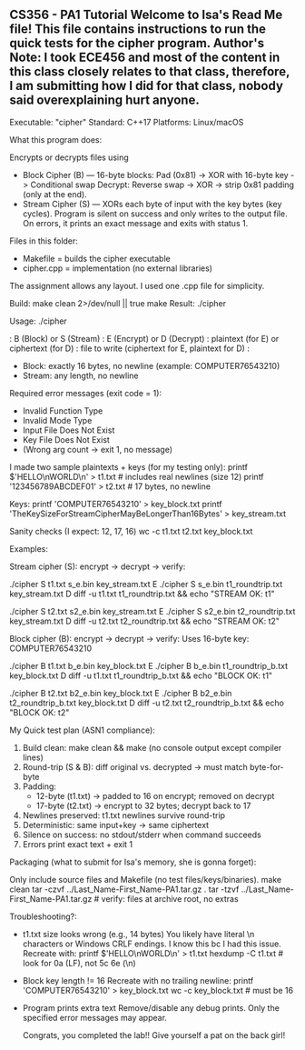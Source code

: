 CS356 - PA1 Tutorial
Welcome to Isa's Read Me file!
This file contains instructions to run the quick tests for the cipher program.
Author's Note: I took ECE456 and most of the content in this class closely relates to that class,
therefore, I am submitting how I did for that class, nobody said overexplaining hurt anyone.
---------------------------------------------------------------------------------
Executable: "cipher"
Standard: C++17
Platforms: Linux/macOS

What this program does:

Encrypts or decrypts files using
- Block Cipher (B) — 16-byte blocks: Pad (0x81) -> XOR with 16-byte key -> Conditional swap
Decrypt: Reverse swap -> XOR -> strip 0x81 padding (only at the end).
- Stream Cipher (S) — XORs each byte of input with the key bytes (key cycles).
Program is silent on success and only writes to the output file.
On errors, it prints an exact message and exits with status 1.

Files in this folder:
- Makefile = builds the cipher executable
- cipher.cpp = implementation (no external libraries)

The assignment allows any layout. I used one .cpp file for simplicity.

Build:
make clean 2>/dev/null || true
make
Result: ./cipher

Usage:
./cipher <Type> <InputFile> <OutputFile> <KeyFile> <Mode>

<Type>: B (Block) or S (Stream)
<Mode>: E (Encrypt) or D (Decrypt)
<InputFile>: plaintext (for E) or ciphertext (for D)
<OutputFile>: file to write (ciphertext for E, plaintext for D)
<KeyFile>:
  - Block: exactly 16 bytes, no newline (example: COMPUTER76543210)
  - Stream: any length, no newline

Required error messages (exit code = 1):
- Invalid Function Type
- Invalid Mode Type
- Input File Does Not Exist
- Key File Does Not Exist
- (Wrong arg count → exit 1, no message)

I made two sample plaintexts + keys (for my testing only):
printf $'HELLO\nWORLD\n' > t1.txt        # includes real newlines (size 12)
printf '123456789ABCDEF01' > t2.txt      # 17 bytes, no newline

Keys:
printf 'COMPUTER76543210' > key_block.txt
printf 'TheKeySizeForStreamCipherMayBeLongerThan16Bytes' > key_stream.txt

Sanity checks (I expect: 12, 17, 16)
wc -c t1.txt t2.txt key_block.txt

Examples:

Stream cipher (S): encrypt -> decrypt -> verify:

./cipher S t1.txt s_e.bin key_stream.txt E
./cipher S s_e.bin t1_roundtrip.txt key_stream.txt D
diff -u t1.txt t1_roundtrip.txt && echo "STREAM OK: t1"

./cipher S t2.txt s2_e.bin key_stream.txt E
./cipher S s2_e.bin t2_roundtrip.txt key_stream.txt D
diff -u t2.txt t2_roundtrip.txt && echo "STREAM OK: t2"

Block cipher (B): encrypt -> decrypt -> verify:
Uses 16-byte key: COMPUTER76543210

./cipher B t1.txt b_e.bin key_block.txt E
./cipher B b_e.bin t1_roundtrip_b.txt key_block.txt D
diff -u t1.txt t1_roundtrip_b.txt && echo "BLOCK OK: t1"

./cipher B t2.txt b2_e.bin key_block.txt E
./cipher B b2_e.bin t2_roundtrip_b.txt key_block.txt D
diff -u t2.txt t2_roundtrip_b.txt && echo "BLOCK OK: t2"

My Quick test plan (ASN1 compliance):
1. Build clean: make clean && make (no console output except compiler lines)
2. Round-trip (S & B): diff original vs. decrypted -> must match byte-for-byte
3. Padding:
   - 12-byte (t1.txt) -> padded to 16 on encrypt; removed on decrypt
   - 17-byte (t2.txt) -> encrypt to 32 bytes; decrypt back to 17
4. Newlines preserved: t1.txt newlines survive round-trip
5. Deterministic: same input+key -> same ciphertext
6. Silence on success: no stdout/stderr when command succeeds
7. Errors print exact text + exit 1

Packaging (what to submit for Isa's memory, she is gonna forget):

Only include source files and Makefile (no test files/keys/binaries).
make clean
tar -czvf ../Last_Name-First_Name-PA1.tar.gz .
tar -tzvf ../Last_Name-First_Name-PA1.tar.gz   # verify: files at archive root, no extras

Troubleshooting?:

- t1.txt size looks wrong (e.g., 14 bytes)
  You likely have literal \n characters or Windows CRLF endings. I know this bc I had this issue.
  Recreate with:
  printf $'HELLO\nWORLD\n' > t1.txt
  hexdump -C t1.txt   # look for 0a (LF), not 5c 6e (\n)

- Block key length != 16
  Recreate with no trailing newline:
  printf 'COMPUTER76543210' > key_block.txt
  wc -c key_block.txt   # must be 16

- Program prints extra text
  Remove/disable any debug prints. Only the specified error messages may appear.

  Congrats, you completed the lab!! Give yourself a pat on the back girl!